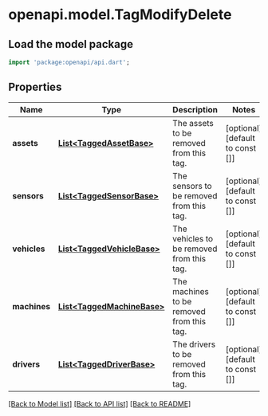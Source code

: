 # openapi.model.TagModifyDelete

## Load the model package
```dart
import 'package:openapi/api.dart';
```

## Properties
Name | Type | Description | Notes
------------ | ------------- | ------------- | -------------
**assets** | [**List&lt;TaggedAssetBase&gt;**](TaggedAssetBase.md) | The assets to be removed from this tag. | [optional] [default to const []]
**sensors** | [**List&lt;TaggedSensorBase&gt;**](TaggedSensorBase.md) | The sensors to be removed from this tag. | [optional] [default to const []]
**vehicles** | [**List&lt;TaggedVehicleBase&gt;**](TaggedVehicleBase.md) | The vehicles to be removed from this tag. | [optional] [default to const []]
**machines** | [**List&lt;TaggedMachineBase&gt;**](TaggedMachineBase.md) | The machines to be removed from this tag. | [optional] [default to const []]
**drivers** | [**List&lt;TaggedDriverBase&gt;**](TaggedDriverBase.md) | The drivers to be removed from this tag. | [optional] [default to const []]

[[Back to Model list]](../README.md#documentation-for-models) [[Back to API list]](../README.md#documentation-for-api-endpoints) [[Back to README]](../README.md)


